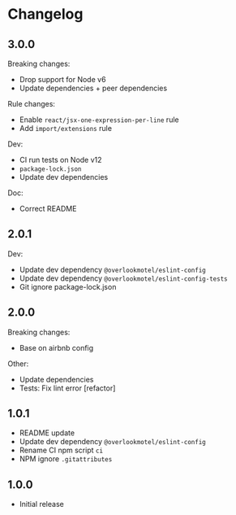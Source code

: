 # Changelog

## 3.0.0

Breaking changes:

* Drop support for Node v6
* Update dependencies + peer dependencies

Rule changes:

* Enable `react/jsx-one-expression-per-line` rule
* Add `import/extensions` rule

Dev:

* CI run tests on Node v12
* `package-lock.json`
* Update dev dependencies

Doc:

* Correct README

## 2.0.1

Dev:

* Update dev dependency `@overlookmotel/eslint-config`
* Update dev dependency `@overlookmotel/eslint-config-tests`
* Git ignore package-lock.json

## 2.0.0

Breaking changes:

* Base on airbnb config

Other:

* Update dependencies
* Tests: Fix lint error [refactor]

## 1.0.1

* README update
* Update dev dependency `@overlookmotel/eslint-config`
* Rename CI npm script `ci`
* NPM ignore `.gitattributes`

## 1.0.0

* Initial release

